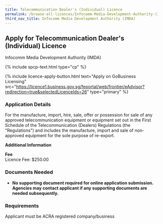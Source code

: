 ```yaml
---
title: Telecommunication Dealer's (Individual) Licence
permalink: /browse-all-licences/Infocomm-Media-Development-Authority-(IMDA)/Telecommunication-Dealer's-(Individual)-Licence
third_nav_title: Infocomm Media Development Authority (IMDA)
---
```


## Apply for Telecommunication Dealer's (Individual) Licence

Infocomm Media Development Authority (IMDA)

{% include spcp-text.html type="cp" %}

{% include licence-apply-button.html text="Apply on GoBusiness Licensing" src="https://licence1.business.gov.sg/feportal/web/frontier/eAdvisor?redirection=true&selectedLicenceIds=26" type="primary" %}

<H3>Application Details</H3>

<p>For the manufacture, import, hire, sale, offer or possession for sale of any approved telecommunication equipment or equipment set out in the First Schedule of the Telecommunication (Dealers) Regulations (the "Regulations") and includes the manufacture, import and sale of non- approved equipment for the sole purpose of re-export.</p>

<strong>Additional Information</strong>

<p><strong>Fee<br /></strong>Licence Fee: $250.00</p>

<H3>Documents Needed</H3>

<ul>
 <li><strong>No supporting document required for online application submission.<br>Agencies may contact applicant if any supporting documents are needed subsequently.</strong></li>
 </ul>

<H3>Requirements</H3>

Applicant must be ACRA registered company/business

